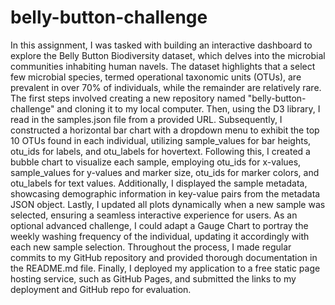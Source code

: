 # belly-button-challenge
In this assignment, I was tasked with building an interactive dashboard to explore the Belly Button Biodiversity dataset, which delves into the microbial communities inhabiting human navels. The dataset highlights that a select few microbial species, termed operational taxonomic units (OTUs), are prevalent in over 70% of individuals, while the remainder are relatively rare. The first steps involved creating a new repository named "belly-button-challenge" and cloning it to my local computer. Then, using the D3 library, I read in the samples.json file from a provided URL. Subsequently, I constructed a horizontal bar chart with a dropdown menu to exhibit the top 10 OTUs found in each individual, utilizing sample_values for bar heights, otu_ids for labels, and otu_labels for hovertext. Following this, I created a bubble chart to visualize each sample, employing otu_ids for x-values, sample_values for y-values and marker size, otu_ids for marker colors, and otu_labels for text values. Additionally, I displayed the sample metadata, showcasing demographic information in key-value pairs from the metadata JSON object. Lastly, I updated all plots dynamically when a new sample was selected, ensuring a seamless interactive experience for users. As an optional advanced challenge, I could adapt a Gauge Chart to portray the weekly washing frequency of the individual, updating it accordingly with each new sample selection. Throughout the process, I made regular commits to my GitHub repository and provided thorough documentation in the README.md file. Finally, I deployed my application to a free static page hosting service, such as GitHub Pages, and submitted the links to my deployment and GitHub repo for evaluation.

